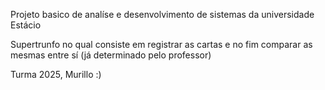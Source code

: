 Projeto basico de analíse e desenvolvimento de sistemas da universidade Estácio

Supertrunfo no qual consiste em registrar as cartas e no fim comparar as mesmas entre sí (já determinado pelo professor)

Turma 2025, Murillo :)
